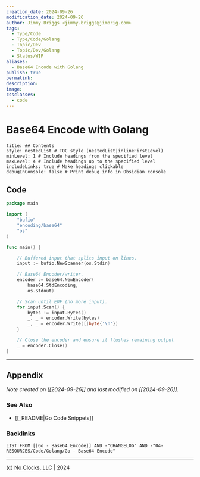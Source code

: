 ```yaml
---
creation_date: 2024-09-26
modification_date: 2024-09-26
author: Jimmy Briggs <jimmy.briggs@jimbrig.com>
tags:
  - Type/Code
  - Type/Code/Golang
  - Topic/Dev
  - Topic/Dev/Golang
  - Status/WIP
aliases:
  - Base64 Encode with Golang
publish: true
permalink:
description:
image:
cssclasses:
  - code
---
```


# Base64 Encode with Golang

```table-of-contents
title: ## Contents 
style: nestedList # TOC style (nestedList|inlineFirstLevel)
minLevel: 1 # Include headings from the specified level
maxLevel: 4 # Include headings up to the specified level
includeLinks: true # Make headings clickable
debugInConsole: false # Print debug info in Obsidian console
```

## Code

```go
package main

import (
	"bufio"
	"encoding/base64"
	"os"
)

func main() {

	// Buffered input that splits input on lines.
	input := bufio.NewScanner(os.Stdin)

	// Base64 Encoder/writer.
	encoder := base64.NewEncoder(
		base64.StdEncoding,
		os.Stdout)

	// Scan until EOF (no more input).
	for input.Scan() {
		bytes := input.Bytes()
		_, _ = encoder.Write(bytes)
		_, _ = encoder.Write([]byte{'\n'})
	}

	// Close the encoder and ensure it flushes remaining output
	_ = encoder.Close()
}
```

***

## Appendix

*Note created on [[2024-09-26]] and last modified on [[2024-09-26]].*

### See Also

- [[_README|Go Code Snippets]]

### Backlinks

```dataview
LIST FROM [[Go - Base64 Encode]] AND -"CHANGELOG" AND -"04-RESOURCES/Code/Golang/Go - Base64 Encode"
```

***

(c) [No Clocks, LLC](https://github.com/noclocks) | 2024

